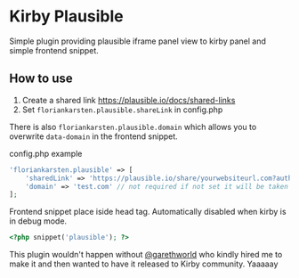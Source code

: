 # Kirby Plausible
Simple plugin providing plausible iframe panel view to kirby panel and simple frontend snippet.

## How to use
1. Create a shared link https://plausible.io/docs/shared-links
2. Set `floriankarsten.plausible.shareLink` in config.php

There is also `floriankarsten.plausible.domain` which allows you to overwrite `data-domain` in the frontend snippet.

config.php example
```php
'floriankarsten.plausible' => [
	'sharedLink' => 'https://plausible.io/share/yourwebsiteurl.com?auth=Jz0mCWTPu5opXi0sAgRrq',
	'domain' => 'test.com' // not required if not set it will be taken from $site->url
];
```

Frontend snippet place iside head tag. Automatically disabled when kirby is in debug mode.
```php
<?php snippet('plausible'); ?>
```

This plugin wouldn't happen without [@garethworld](https://github.com/garethworld) who kindly hired me to make it and then wanted to have it released to Kirby community. Yaaaaay
